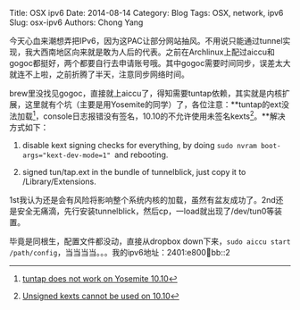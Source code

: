 Title: OSX ipv6
Date: 2014-08-14
Category: Blog
Tags: OSX, network, ipv6 
Slug: osx-ipv6
Authors: Chong Yang


今天心血来潮想弄把IPv6，因为这PAC让部分网站抽风。不用说只能通过tunnel实现，我大西南地区向来就是敢为人后的代表。之前在Archlinux上配过aiccu和gogoc都挺好，两个都要自行去申请账号哦。其中gogoc需要时间同步，误差太大就连不上啦，之前折腾了半天，注意同步网络时间。

brew里没找见gogoc，直接就上aiccu了，得知需要tuntap依赖，其实就是内核扩展，这里就有个坑（主要是用Yosemite的同学）了，各位注意：**tuntap的ext没法加载[^1]，console日志报错没有签名，10.10的不允许使用未签名kexts[^2]。**解决方式如下：

[^1]:[tuntap does not work on Yosemite 10.10](https://github.com/Homebrew/homebrew/issues/31153)

[^2]:[Unsigned kexts cannot be used on 10.10](https://github.com/Homebrew/homebrew/issues/31164)

1. disable kext signing checks for everything, by doing `sudo nvram boot-args="kext-dev-mode=1" `and rebooting.

2. signed tun/tap.ext in the bundle of tunnelblick, just copy it to /Library/Extensions.

1st我认为还是会有风险将影响整个系统内核的加载，虽然有盆友成功了。2nd还是安全无痛滴，先行安装tunnelblick，然后cp，一load就出现了/dev/tun0等装置。

毕竟是同根生，配置文件都没动，直接从dropbox down下来，`sudo aiccu start /path/config`，当当当当。。。我的ipv6地址：2401:e800:100:bb::2
